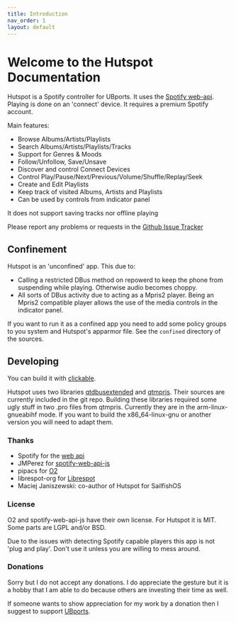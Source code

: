 ```yaml
---
title: Introduction
nav_order: 1
layout: default
---
```

#  Welcome to the Hutspot Documentation
Hutspot is a Spotify controller for UBports. It uses the [Spotify web-api](https://developer.spotify.com/documentation/web-api/). Playing is done on an 'connect' device. It requires a premium Spotify account. 

Main features:

 * Browse Albums/Artists/Playlists
 * Search Albums/Artists/Playlists/Tracks
 * Support for Genres & Moods
 * Follow/Unfollow, Save/Unsave
 * Discover and control Connect Devices
 * Control Play/Pause/Next/Previous/Volume/Shuffle/Replay/Seek
 * Create and Edit Playlists
 * Keep track of visited Albums, Artists and Playlists 
 * Can be used by controls from indicator panel

It does not support saving tracks nor offline playing

Please report any problems or requests in the [Github Issue Tracker](https://github.com/wdehoog/hutspot-ubports/issues)

## Confinement
Hutspot is an 'unconfined' app. This due to:
  * Calling a restricted DBus method on repowerd to keep the phone from suspending while playing. Otherwise audio becomes choppy.
  * All sorts of DBus activity due to acting as a Mpris2 player. Being an Mpris2 compatible player allows the use of the media controls in the indicator panel.

If you want to run it as a confined app you need to add some policy groups to you system and Hutspot's apparmor file. See the `confined` directory of the sources. 

## Developing
You can build it with [clickable](http://clickable.bhdouglass.com/en/latest/).

Hutspot uses two libraries [qtdbusextended](https://github.com/nemomobile/qtdbusextended) and [qtmpris](https://git.merproject.org/mer-core/qtmpris). Their sources are currently included in the git repo. Building these libraries required some ugly stuff in two .pro files from qtmpris.
Currently they are in the arm-linux-gnueabihf mode. If you want to build the x86_64-linux-gnu or another version you will need to adapt them.

### Thanks
 * Spotify for the [web api](https://developer.spotify.com/documentation/web-api/)
 * JMPerez for [spotify-web-api-js](https://github.com/JMPerez/spotify-web-api-js)
 * pipacs for [O2](https://github.com/pipacs/o2)
 * librespot-org for [Librespot](https://github.com/librespot-org/librespot)
 * Maciej Janiszewski: co-author of Hutspot for SailfishOS

### License
O2 and spotify-web-api-js have their own license. For Hutspot it is MIT. Some parts are LGPL and/or BSD.

Due to the issues with detecting Spotify capable players this app is not 'plug and play'. Don't use it unless you are willing to mess around.

### Donations
Sorry but I do not accept any donations. I do appreciate the gesture but it is a hobby that I am able to do because others are investing their time as well.

If someone wants to show appreciation for my  work by a donation then I suggest to support [UBports](https://ubports.com/donate).

